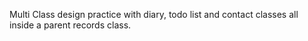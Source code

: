 
Multi Class design practice with diary, todo list and contact classes all inside a parent records class.